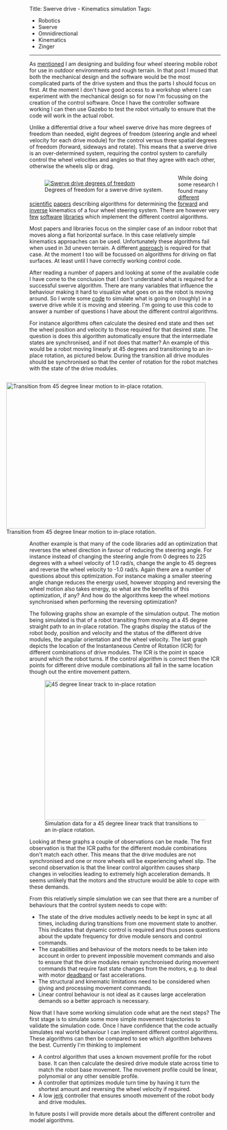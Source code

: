 Title: Swerve drive - Kinematics simulation
Tags:

- Robotics
- Swerve
- Omnidirectional
- Kinematics
- Zinger

---

As [mentioned](posts/Swerve-drive-introduction) I am designing and building four wheel steering
mobile robot for use in outdoor environments and rough terrain. In that post I mused that both
the mechanical design and the software would be the most complicated parts of the drive system and
thus the parts I should focus on first. At the moment I don't have good access to a workshop where I
can experiment with the mechanical design so for now I'm focussing on the creation of the control
software. Once I have the controller software working I can then use Gazebo to test the robot
virtually to ensure that the code will work in the actual robot.

Unlike a differential drive a four wheel swerve drive has more degrees of freedom than needed, eight
degrees of freedom (steering angle and wheel velocity for each drive module) for the control versus
three spatial degrees of freedom (forward, sideways and rotate). This means that a swerve drive is
an over-determined system, requiring the control system to carefully control the wheel velocities
and angles so that they agree with each other, otherwise the wheels slip or drag.

<figure style="float:left">
  <a href="/assets/images/robotics/swerve/swerve-dof.png" target="_blank">
    <img alt="Swerve drive degrees of freedom" src="/assets/images/robotics/swerve/swerve-dof.png" />
  </a>
  <figcaption>Degrees of freedom for a swerve drive system.</figcaption>
</figure>

While doing some research I found many
[different](https://scholar.google.com/scholar?hl=en&as_sdt=0%2C5&q=multi+wheel+steering&btnG=)
[scientific](https://scholar.google.com/scholar?hl=en&as_sdt=0,5&q=multi+wheel+steering+icr+mobile+robots)
[papers](https://scholar.google.com/citations?hl=en&user=H10kxZgAAAAJ&view_op=list_works&sortby=pubdate)
describing algorithms for determining the [forward](https://en.wikipedia.org/wiki/Forward_kinematics)
and [inverse](https://en.wikipedia.org/wiki/Inverse_kinematics) kinematics of a four wheel steering system.
There are however very [few](https://github.com/MarkNaeem/ros_controllers/tree/noetic-devel/swerve_steering_controller)
[software](https://github.com/ros-controls/ros_controllers/pull/441)
[libraries](https://github.com/james-yoo/swerve_drive) which implement the different control algorithms.

Most papers and libraries focus on the simpler case of an indoor robot that moves along a flat
horizontal surface. In this case relatively simple kinematics approaches can be used. Unfortunately
these algorithms fail when used in 3d uneven terrain. A different
[approach](https://scholar.google.com/citations?view_op=view_citation&hl=en&user=H10kxZgAAAAJ&sortby=pubdate&citation_for_view=H10kxZgAAAAJ:Se3iqnhoufwC)
is required for that case. At the moment I too will be focussed on algorithms for driving on
flat surfaces. At least until I have correctly working control code.

After reading a number of papers and looking at some of the available code I have come to the
conclusion that I don't understand what is required for a successful swerve algorithm. There are
many variables that influence the behaviour making it hard to visualize what goes on as the robot is
moving around. So I wrote some [code](https://github.com/pvandervelde/basic-swerve-sim)
to simulate what is going on (roughly) in a swerve drive while it is moving and steering. I'm
going to use this code to answer a number of questions I have about the different control algorithms.

For instance algorithms often calculate the desired end state and then set the wheel position and
velocity to those required for that desired state. The question is does this algorithm automatically
ensure that the intermediate states are synchronised, and if not does that matter? An example of
this would be a robot moving linearly at 45 degrees and transitioning to an in-place rotation, as pictured
below. During the transition all drive modules should be synchronised so that the center of rotation
for the robot matches with the state of the drive modules.

<figure style="float:right">
  <a href="/assets/images/robotics/swerve/transition-45-to-rotate.png" target="_blank">
    <img
        alt="Transition from 45 degree linear motion to in-place rotation."
        src="/assets/images/robotics/swerve/transition-45-to-rotate.png"
        width="525"
        height="385"/>
  </a>
  <figcaption>Transition from 45 degree linear motion to in-place rotation.</figcaption>
</figure>

Another example is that many of the code libraries add an optimization that reverses the wheel
direction in favour of reducing the steering angle. For instance instead of changing the steering
angle from 0 degrees to 225 degrees with a wheel velocity of 1.0 rad/s, change the angle to 45 degrees
and reverse the wheel velocity to -1.0 rad/s. Again there are a number of questions about
this optimization. For instance making a smaller steering angle change reduces the energy used, however
stopping and reversing the wheel motion also takes energy, so what are the benefits of this optimization,
if any? And how do the algorithms keep the wheel motions synchronised when performing the reversing
optimization?

The following graphs show an example of the simulation output. The motion being simulated is that of
a robot transiting from moving at a 45 degree straight path to an in-place rotation. The graphs
display the status of the robot body, position and velocity and the status of the different drive modules,
the angular orientation and the wheel velocity. The last graph depicts the location of the
Instantaneous Centre of Rotation (ICR) for different combinations of drive modules. The ICR is the
point in space around which the robot turns. If the control algorithm is correct then the ICR points
for different drive module combinations all fall in the same location though out the entire movement
pattern.

<figure style="float:middle">
  <a href="/assets/images/robotics/swerve/swerve_sim_45_linear_to_inplace_rotation.png" target="_blank">
    <img
        alt="45 degree linear track to in-place rotation"
        src="/assets/images/robotics/swerve/swerve_sim_45_linear_to_inplace_rotation.png"
        width="840"
        height="368"/>
  </a>
  <figcaption>Simulation data for a 45 degree linear track that transitions to an in-place rotation.</figcaption>
</figure>

Looking at these graphs a couple of observations can be made. The first observation is that the ICR
paths for the different module combinations don't match each other. This means that the drive modules
are not synchronised and one or more wheels will be experiencing wheel slip.
The second observation is that the linear control algorithm causes sharp changes in velocities leading
to extremely high acceleration demands. It seems unlikely that the motors and the structure would
be able to cope with these demands.

From this relatively simple simulation we can see that there are a number of behaviours that the
control system needs to cope with:

- The state of the drive modules actively needs to be kept in sync at all times, including during
  transitions from one movement state to another. This indicates that dynamic control is required
  and thus poses questions about the update frequency for drive module sensors and control commands.
- The capabilities and behaviour of the motors needs to be taken into account in order to prevent
  impossible movement commands and also to ensure that the drive modules remain synchronised during
  movement commands that require fast state changes from the motors, e.g. to deal with motor
  [deadband](https://en.wikipedia.org/wiki/Deadband) or fast accelerations.
- The structural and kinematic limitations need to be considered when giving and processing movement
  commands.
- Linear control behaviour is not ideal as it causes large acceleration demands so a better approach
  is necessary.

Now that I have some working simulation code what are the next steps? The first stage is to simulate
some more simple movement trajectories to validate the simulation code. Once I have confidence that
the code actually simulates real world behaviour I can implement different control algorithms. These
algorithms can then be compared to see which algorithm behaves the best. Currently I'm thinking to
implement

- A control algorithm that uses a known movement profile for the robot base. It can then calculate
  the desired drive module state across time to match the robot base movement. The movement profile
  could be linear, polynomial or any other sensible profile.
- A controller that optimizes module turn time by having it turn the shortest amount and reversing
  the wheel velocity if required.
- A low [jerk](https://en.wikipedia.org/wiki/Jerk_(physics)) controller that ensures smooth movement
  of the robot body and drive modules.

In future posts I will provide more details about the different controller and model algorithms.
